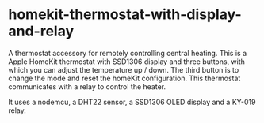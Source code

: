 # homekit-thermostat-with-display-and-relay

A thermostat accessory for remotely controlling central heating.
This is a Apple HomeKit thermostat with SSD1306 display and three buttons, with which you can adjust the temperature up / down. The third button is to change the mode and reset the homeKit configuration. This thermostat communicates with a relay to control the heater.

It uses a nodemcu, a DHT22 sensor, a SSD1306 OLED display and a KY-019 relay.

